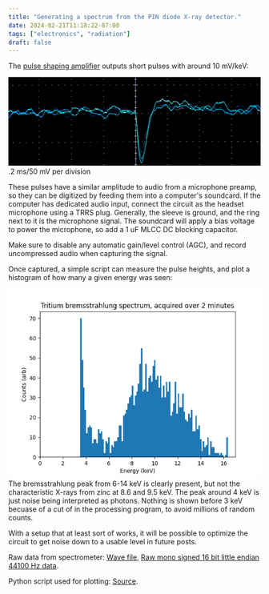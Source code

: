 ```yaml
---
title: "Generating a spectrum from the PIN diode X-ray detector."
date: 2024-02-21T11:18:22-07:00
tags: ["electronics", "radiation"]
draft: false
---
```


The [pulse shaping amplifier](/projects/pin_xray2) outputs short pulses with around 10 mV/keV:

![](trace1.jpg)
.2 ms/50 mV per division

These pulses have a similar amplitude to audio from a microphone preamp, so they can be digitized by feeding them into a computer's soundcard.
If the computer has dedicated audio input, connect the circuit as the headset microphone using a TRRS plug.
Generally, the sleeve is ground, and the ring next to it is the microphone signal.
The soundcard will apply a bias voltage to power the microphone, so add a 1 uF MLCC DC blocking capacitor.

Make sure to disable any automatic gain/level control (AGC), and record uncompressed audio when capturing the signal.

Once captured, a simple script can measure the pulse heights, and plot a histogram of how many a given energy was seen:

![An X-ray spectrum showing a peak from bremsstrahlung at 10 keV](spectrum2.png)
The bremsstrahlung peak from 6-14 keV is clearly present, but not the characteristic X-rays from zinc at 8.6 and 9.5 keV.
The peak around 4 keV is just noise being interpreted as photons.
Nothing is shown before 3 keV becuase of a cut of in the processing program, to avoid millions of random counts.

With a setup that at least sort of works, it will be possible to optimize the circuit to get noise down to a usable level in future posts. 

Raw data from spectrometer: [Wave file](xray2m.wav), [Raw mono signed 16 bit little endian 44100 Hz data](xray2m.raw).

Python script used for plotting: [Source](plot.py).
